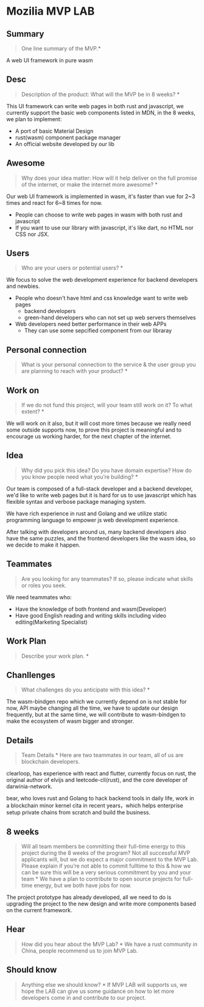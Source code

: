 # Mozilia MVP LAB


## Summary
> One line summary of the MVP.* 

A web UI framework in pure wasm


## Desc
> Description of the product: What will the MVP be in 8 weeks? *

This UI framework can write web pages in both rust and javascript, we currently support the basic web components listed in MDN, in the 8 weeks, we plan to implement:

+ A port of basic Material Design
+ rust(wasm) component package manager
+ An official website developed by our lib


## Awesome
> Why does your idea matter: How will it help deliver on the full promise of the internet, or make the internet more awesome? *

Our web UI framework is implemented in wasm, it's faster than vue for 2~3 times and react for 6~8 times for now.

+ People can choose to write web pages in wasm with both rust and javascript
+ If you want to use our library with javascript,  it's like dart, no HTML nor CSS nor JSX.


## Users
> Who are your users or potential users? *

We focus to solve the web development experience for backend developers and newbies.
+ People who doesn't have html and css knowledge want to write web pages
  + backend developers
   + green-hand developers who can not set up web servers themselves
+ Web developers need better performance in their web APPs
  + They can use some sepcified component from our libraray


## Personal connection

> What is your personal connection to the service & the user group you are planning to reach with your product? *


## Work on
> If we do not fund this project, will your team still work on it? To what extent? *

We will work on it also, but it will cost more times because we really need some outside supports now, to prove this project is meaningful and to encourage us working harder, for the next chapter of the internet.


## Idea
> Why did you pick this idea? Do you have domain expertise? How do you know people need what you’re building? *

Our team is composed of a full-stack developer and a backend developer, we'd like to write web pages but it is hard for us to use javascript which has flexible syntax and verbose package managing system.

We have rich experience in rust and Golang and we utilize static programming language to empower js web development experience.

After talking with developers around us, many backend developers also have the same puzzles, and the frontend developers like the wasm idea, so we decide to make it happen.



## Teammates
> Are you looking for any teammates? If so, please indicate what skills or roles you seek.

We need teammates who:

+ Have the knowledge of both frontend and wasm(Developer)
+ Have good English reading and writing skills including video editing(Marketing Specialist)


## Work Plan

> Describe your work plan. *

## Chanllenges
> What challenges do you anticipate with this idea? *

The wasm-bindgen repo which we currently depend on is not stable for now, API maybe changing all the time, we have to update our design frequently, but at the same time, we will contribute to wasm-bindgen to make the ecosystem of wasm bigger and stronger.



## Details
> Team Details *
Here are two teammates in our team, all of us are blockchain developers.

clearloop, has experience with react and flutter, currently focus on rust, the original author of elvijs and leetcode-cli(rust), and the core developer of darwinia-network.

bear, who loves rust and Golang to hack backend tools in daily life, work in a blockchain minor kernel cita in recent years，which helps enterprise setup private chains from scratch and build the business.



## 8 weeks
> Will all team members be committing their full-time energy to this project during the 8 weeks of the program? Not all successful MVP applicants will, but we do expect a major commitment to the MVP Lab. Please explain if you’re not able to commit fulltime to this & how we can be sure this will be a very serious commitment by you and your team *
We have a plan to contribute to open source projects for full-time energy, but we both have jobs for now.

The project prototype has already developed, all we need to do is upgrading the project to the new design and write more components based on the current framework.



## Hear
> How did you hear about the MVP Lab? *
We have a rust community in China, people recommend us to join MVP Lab.


## Should know
> Anything else we should know? *
If MVP LAB will supports us, we hope the LAB can give us some guidance on how to let more developers come in and contribute to our project.

